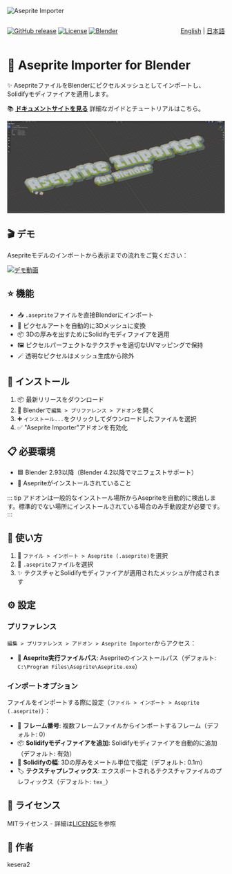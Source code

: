 ![Aseprite Importer](https://aseprite-importer.kesera2.dev/aseprite-importer-logo.gif)

<div style="display: flex; justify-content: space-between; align-items: center;">

<div>

[![GitHub release](https://img.shields.io/github/v/release/kesera2/aseprite-importer-for-blender)](https://github.com/kesera2/aseprite-importer-for-blender/releases)
[![License](https://img.shields.io/github/license/kesera2/aseprite-importer-for-blender)](LICENSE)
[![Blender](https://img.shields.io/badge/Blender-2.93%2B-orange)](https://www.blender.org/)

</div>

<div>

[English](README.md) | [日本語](README.ja.md)

</div>

</div>

# 🎨 Aseprite Importer for Blender

✨ AsepriteファイルをBlenderにピクセルメッシュとしてインポートし、Solidifyモディファイアを適用します。

📚 **[ドキュメントサイトを見る](https://aseprite-importer.kesera2.dev/ja/)** 詳細なガイドとチュートリアルはこちら。

![サンプル](docs/public/sample.png)

## 🎬 デモ

Asepriteモデルのインポートから表示までの流れをご覧ください：

[![デモ動画](https://img.youtube.com/vi/YXedOP_Rbb4/maxresdefault.jpg)](https://youtu.be/YXedOP_Rbb4)

## ⭐ 機能

- 📥 `.aseprite`ファイルを直接Blenderにインポート
- 🎲 ピクセルアートを自動的に3Dメッシュに変換
- 📦 3Dの厚みを出すためにSolidifyモディファイアを適用
- 🖼️ ピクセルパーフェクトなテクスチャを適切なUVマッピングで保持
- 🪄 透明なピクセルはメッシュ生成から除外

## 💾 インストール

1. 📦 最新リリースをダウンロード
2. 🔧 Blenderで`編集 > プリファレンス > アドオン`を開く
3. ➕ `インストール...`をクリックしてダウンロードしたファイルを選択
4. ✅ "Aseprite Importer"アドオンを有効化

## 📋 必要環境

- 🟦 Blender 2.93以降（Blender 4.2以降でマニフェストサポート）
- 🎨 Asepriteがインストールされていること

::: tip
アドオンは一般的なインストール場所からAsepriteを自動的に検出します。標準的でない場所にインストールされている場合のみ手動設定が必要です。
:::

## 🚀 使い方

1. 📂 `ファイル > インポート > Aseprite (.aseprite)`を選択
2. 🎯 `.aseprite`ファイルを選択
3. ✨ テクスチャとSolidifyモディファイアが適用されたメッシュが作成されます

## ⚙️ 設定

### プリファレンス

`編集 > プリファレンス > アドオン > Aseprite Importer`からアクセス：

- 📁 **Aseprite実行ファイルパス**: Asepriteのインストールパス（デフォルト: `C:\Program Files\Aseprite\Aseprite.exe`）

### インポートオプション

ファイルをインポートする際に設定（`ファイル > インポート > Aseprite (.aseprite)`）：

- 🔢 **フレーム番号**: 複数フレームファイルからインポートするフレーム（デフォルト: 0）
- 📦 **Solidifyモディファイアを追加**: Solidifyモディファイアを自動的に追加（デフォルト: 有効）
- 📏 **Solidifyの幅**: 3Dの厚みをメートル単位で指定（デフォルト: 0.1m）
- 🏷️ **テクスチャプレフィックス**: エクスポートされるテクスチャファイルのプレフィックス（デフォルト: `tex_`）

## 📄 ライセンス

MITライセンス - 詳細は[LICENSE](LICENSE)を参照

## 👤 作者

kesera2
